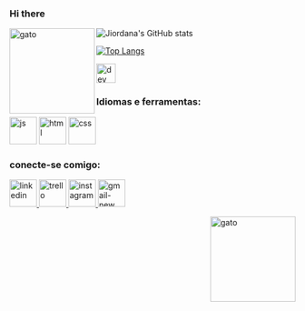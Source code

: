 ### Hi there 

<!--
**JiordanaDuarte/JiordanaDuarte** is a ✨ _special_ ✨ repository because its `README.md` (this file) appears on your GitHub profile.

Here are some ideas to get you started:

- 🔭 I’m currently working on ...
- 🌱 I’m currently learning ...
- 👯 I’m looking to collaborate on ...
- 🤔 I’m looking for help with ...
- 💬 Ask me about ...
- 📫 How to reach me: ...
- ⚡ Fun fact: ...
-->
![Jiordana's GitHub stats](https://github-readme-stats.vercel.app/api?username=jiordanaduarte&show)
<img align="left" alt="gato" width="150" src="https://thumbs.gfycat.com/CheapShowyFrogmouth-size_restricted.gif">

[![Top Langs](https://github-readme-stats.vercel.app/api/top-langs/?username=jiordanaduarte&layout=compact)](https://github.com/jiordanaduarte/github-readme-stats)

<img width="34" height="34" src="https://img.icons8.com/windows/64/dev.png" alt="dev"/>
<br>
<h3 align="left">Idiomas e ferramentas:</h3>
<p align="left">
<img width="48" height="48" src="https://img.icons8.com/windows/32/js.png" alt="js"/>
<img width="48" height="48" src="https://img.icons8.com/windows/32/html.png" alt="html"/>
<img width="48" height="48" src="https://img.icons8.com/windows/32/css.png" alt="css"/>
</p>

<h3 align="left">conecte-se comigo:</h3>
<p align="left">
<a href="https://www.linkedin.com/in/jiordana-duarte-2563a0242?lipi=urn%3Ali%3Apage%3Ad_flagship3_profile_view_base_contact_details%3BHCnONsKTS7uan7WcByxAog%3D%3D" target="blank"><img width="48" height="48" src="https://img.icons8.com/fluency-systems-regular/48/linkedin.png" alt="linkedin"/>
<a href="https://trello.com/u/jiordanaduarte" target="blank"><img width="48" height="48" src="https://img.icons8.com/windows/32/trello.png" alt="trello"/>
<a href="https://www.instagram.com/jiordana_duarte/" target="blank"><img width="48" height="48" src="https://img.icons8.com/windows/64/instagram.png" alt="instagram"/>
<a href="jiordana2002duarte@gmail.com" target="blank"><img width="48" height="48" src="https://img.icons8.com/windows/64/gmail-new.png" alt="gmail-new"/>
</p>

<img align="right" alt="gato" width="150" src="https://thumbs.gfycat.com/CheapShowyFrogmouth-size_restricted.gif">
<br>
<br>
